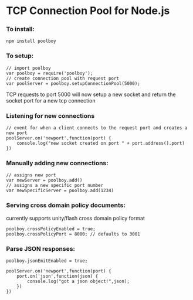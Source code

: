 TCP Connection Pool for Node.js
===

### To install:
	npm install poolboy

### To setup:
	// import poolboy
	var poolboy = require('poolboy');
	// create connection pool with request port
	var poolServer = poolboy.setupConnectionPool(5000);
	
TCP requests to port 5000 will now setup a new socket and return the socket port for a new tcp connection

### Listening for new connections
	// event for when a client connects to the request port and creates a new port
	poolServer.on('newport',function(port) {
		console.log("new socket created on port " + port.address().port)
	})

### Manually adding new connections:
	// assigns new port
	var newServer = poolboy.add()
	// assigns a new specific port number
	var newSpecificServer = poolboy.add(1234)
	
### Serving cross domain policy documents:
currently supports unity/flash cross domain policy format

	poolboy.crossPolicyEnabled = true;
	poolboy.crossPolicyPort = 8080; // defaults to 3001

### Parse JSON responses:
	poolboy.jsonEmitEnabled = true;
	
	poolServer.on('newport',function(port) {
		port.on('json',function(json) {
			console.log("got a json object!",json);
		})
	})
	